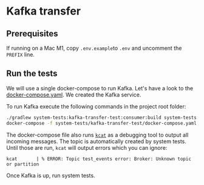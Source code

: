 # Kafka transfer

## Prerequisites

If running on a Mac M1, copy `.env.example`to `.env` and uncomment the `PREFIX` line.

## Run the tests

We will use a single docker-compose to run Kafka.
Let's have a look to the [docker-compose.yaml](docker-compose.yaml). We created the Kafka service.

To run Kafka execute the following commands in the project root folder:

```bash
./gradlew system-tests:kafka-transfer-test:consumer:build system-tests:kafka-transfer-test:provider:build
docker-compose -f system-tests/kafka-transfer-test/docker-compose.yaml up --abort-on-container-exit
```

The docker-compose file also runs [`kcat`](https://github.com/edenhill/kcat) as a debugging tool to output all incoming messages.
The topic is automatically created by system tests. Until those are run, `kcat` will output errors
which you can ignore:
```
kcat       | % ERROR: Topic test_events error: Broker: Unknown topic or partition
```

Once Kafka is up, run system tests.
